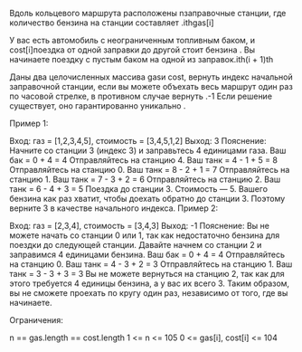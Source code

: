 Вдоль кольцевого маршрута расположены nзаправочные станции, где количество бензина на станции составляет .ithgas[i]

У вас есть автомобиль с неограниченным топливным баком, и cost[i]поездка от одной заправки до другой стоит бензина . Вы начинаете поездку с пустым баком на одной из заправок.ith(i + 1)th

Даны два целочисленных массива gasи cost, вернуть индекс начальной заправочной станции, если вы можете объехать весь маршрут один раз по часовой стрелке, в противном случае вернуть .-1 Если решение существует, оно гарантированно уникально .

 

Пример 1:

Вход: газ = [1,2,3,4,5], стоимость = [3,4,5,1,2]
 Выход: 3
 Пояснение:
Начните со станции 3 (индекс 3) и заправьтесь 4 единицами газа. Ваш бак = 0 + 4 = 4
Отправляйтесь на станцию ​​4. Ваш танк = 4 - 1 + 5 = 8
Отправляйтесь на станцию ​​0. Ваш танк = 8 - 2 + 1 = 7
Отправляйтесь на станцию ​​1. Ваш танк = 7 - 3 + 2 = 6
Отправляйтесь на станцию ​​2. Ваш танк = 6 - 4 + 3 = 5
Поездка до станции 3. Стоимость — 5. Вашего бензина как раз хватит, чтобы доехать обратно до станции 3.
Поэтому верните 3 в качестве начального индекса.
Пример 2:

Вход: газ = [2,3,4], стоимость = [3,4,3]
 Выход: -1
 Пояснение:
Вы не можете начать со станции 0 или 1, так как недостаточно бензина для поездки до следующей станции.
Давайте начнем со станции 2 и заправимся 4 единицами бензина. Ваш бак = 0 + 4 = 4
Отправляйтесь на станцию ​​0. Ваш танк = 4 - 3 + 2 = 3
Отправляйтесь на станцию ​​1. Ваш танк = 3 - 3 + 3 = 3
Вы не можете вернуться на станцию ​​2, так как для этого требуется 4 единицы бензина, а у вас их всего 3.
Таким образом, вы не сможете проехать по кругу один раз, независимо от того, где вы начинаете.
 

Ограничения:

n == gas.length == cost.length
1 <= n <= 105
0 <= gas[i], cost[i] <= 104